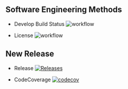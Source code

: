 

## Software Engineering Methods

* Develop Build Status   ![workflow](https://img.shields.io/github/workflow/status/AliMorabih/courswork/A%20workflow%20for%20courswork?style=plastic)

* License     ![workflow](https://img.shields.io/github/license/AliMorabih/courswork)


## New Release

* Release [![Releases](https://img.shields.io/github/release/AliMorabih/courswork/all.svg?style=flat-square)](https://github.com/AliMorabih/courswork/releases)


* CodeCoverage  [![codecov](https://codecov.io/gh/AliMorabih/courswork/branch/master/graph/badge.svg?token=TZFL443TKA)](https://codecov.io/gh/AliMorabih/courswork)